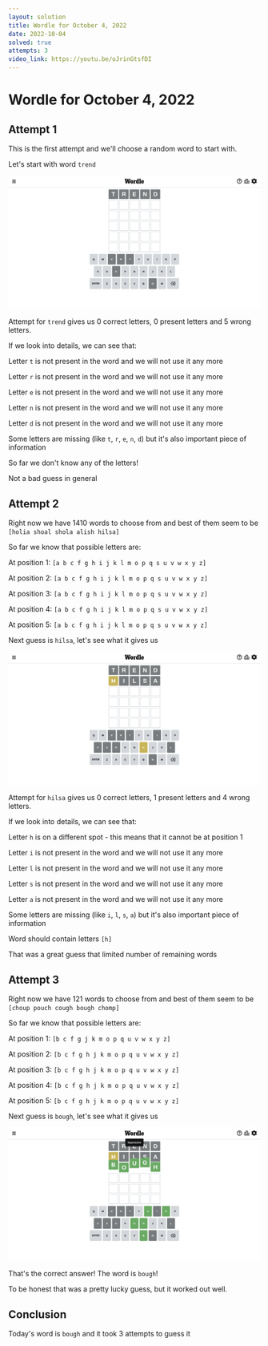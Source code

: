 ```yaml
---
layout: solution
title: Wordle for October 4, 2022
date: 2022-10-04
solved: true
attempts: 3
video_link: https://youtu.be/oJrinGtsfDI
---
```


# Wordle for October 4, 2022

## Attempt 1

This is the first attempt and we'll choose a random word to start with.

Let's start with word `trend`

![Attempt 1](2022-10-04/attempt-1.png)

Attempt for `trend` gives us 0 correct letters, 0 present letters and 5 wrong letters.

If we look into details, we can see that:

Letter `t` is not present in the word and we will not use it any more

Letter `r` is not present in the word and we will not use it any more

Letter `e` is not present in the word and we will not use it any more

Letter `n` is not present in the word and we will not use it any more

Letter `d` is not present in the word and we will not use it any more

Some letters are missing (like `t`, `r`, `e`, `n`, `d`) but it's also important piece of information

So far we don't know any of the letters!

Not a bad guess in general



## Attempt 2

Right now we have 1410 words to choose from and best of them seem to be `[holia shoal shola alish hilsa]`

So far we know that possible letters are:

At position 1: `[a b c f g h i j k l m o p q s u v w x y z]`

At position 2: `[a b c f g h i j k l m o p q s u v w x y z]`

At position 3: `[a b c f g h i j k l m o p q s u v w x y z]`

At position 4: `[a b c f g h i j k l m o p q s u v w x y z]`

At position 5: `[a b c f g h i j k l m o p q s u v w x y z]`

Next guess is `hilsa`, let's see what it gives us

![Attempt 2](2022-10-04/attempt-2.png)

Attempt for `hilsa` gives us 0 correct letters, 1 present letters and 4 wrong letters.

If we look into details, we can see that:

Letter `h` is on a different spot - this means that it cannot be at position 1

Letter `i` is not present in the word and we will not use it any more

Letter `l` is not present in the word and we will not use it any more

Letter `s` is not present in the word and we will not use it any more

Letter `a` is not present in the word and we will not use it any more

Some letters are missing (like `i`, `l`, `s`, `a`) but it's also important piece of information

Word should contain letters `[h]`

That was a great guess that limited number of remaining words



## Attempt 3

Right now we have 121 words to choose from and best of them seem to be `[choup pouch cough bough chomp]`

So far we know that possible letters are:

At position 1: `[b c f g j k m o p q u v w x y z]`

At position 2: `[b c f g h j k m o p q u v w x y z]`

At position 3: `[b c f g h j k m o p q u v w x y z]`

At position 4: `[b c f g h j k m o p q u v w x y z]`

At position 5: `[b c f g h j k m o p q u v w x y z]`

Next guess is `bough`, let's see what it gives us

![Attempt 3](2022-10-04/attempt-3.png)

That's the correct answer! The word is `bough`!

To be honest that was a pretty lucky guess, but it worked out well.

## Conclusion

Today's word is `bough` and it took 3 attempts to guess it

